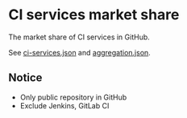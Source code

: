 # CI services market share

The market share of CI services in GitHub.

See [ci-services.json](ci-services.json) and [aggregation.json](aggregation.json).

## Notice

- Only public repository in GitHub
- Exclude Jenkins, GitLab CI
